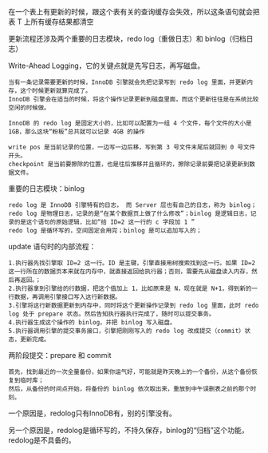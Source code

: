 在一个表上有更新的时候，跟这个表有关的查询缓存会失效，所以这条语句就会把表 T 上所有缓存结果都清空

更新流程还涉及两个重要的日志模块，redo log（重做日志）和 binlog（归档日志）


Write-Ahead Logging，它的关键点就是先写日志，再写磁盘。

    当有一条记录需要更新的时候，InnoDB 引擎就会先把记录写到 redo log 里面，并更新内存，这个时候更新就算完成了。
    InnoDB 引擎会在适当的时候，将这个操作记录更新到磁盘里面，而这个更新往往是在系统比较空闲的时候做。

    InnoDB 的 redo log 是固定大小的，比如可以配置为一组 4 个文件，每个文件的大小是 1GB，那么这块“粉板”总共就可以记录 4GB 的操作

    write pos 是当前记录的位置，一边写一边后移，写到第 3 号文件末尾后就回到 0 号文件开头。
    checkpoint 是当前要擦除的位置，也是往后推移并且循环的，擦除记录前要把记录更新到数据文件。



重要的日志模块：binlog

    redo log 是 InnoDB 引擎特有的日志， 而 Server 层也有自己的日志，称为 binlog；
    redo log 是物理日志，记录的是“在某个数据页上做了什么修改”；binlog 是逻辑日志，记录的是这个语句的原始逻辑，比如“给 ID=2 这一行的 c 字段加 1 ”
    redo log 是循环写的，空间固定会用完；binlog 是可以追加写入的；

update 语句时的内部流程：

    1.执行器先找引擎取 ID=2 这一行。ID 是主键，引擎直接用树搜索找到这一行。如果 ID=2 这一行所在的数据页本来就在内存中，就直接返回给执行器；否则，需要先从磁盘读入内存，然后再返回。；
    2.执行器拿到引擎给的行数据，把这个值加上 1，比如原来是 N，现在就是 N+1，得到新的一行数据，再调用引擎接口写入这行新数据。
    3.引擎将这行新数据更新到内存中，同时将这个更新操作记录到 redo log 里面，此时 redo log 处于 prepare 状态。然后告知执行器执行完成了，随时可以提交事务。
    4.执行器生成这个操作的 binlog，并把 binlog 写入磁盘。
    5.执行器调用引擎的提交事务接口，引擎把刚刚写入的 redo log 改成提交（commit）状态，更新完成。


两阶段提交：prepare 和 commit


    首先，找到最近的一次全量备份，如果你运气好，可能就是昨天晚上的一个备份，从这个备份恢复到临时库；
    然后，从备份的时间点开始，将备份的 binlog 依次取出来，重放到中午误删表之前的那个时刻。


一个原因是，redolog只有InnoDB有，别的引擎没有。

另一个原因是，redolog是循环写的，不持久保存，binlog的“归档”这个功能，redolog是不具备的。



